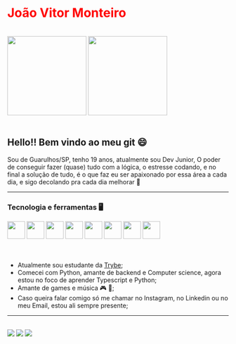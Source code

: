 <h1 style="color:red">João Vitor Monteiro</h1>

<br>

<div>
 <a href="https://github.com/johnvmt1905"></a>
 <img height="180em" src="https://github-readme-stats.vercel.app/api/top-langs/?username=johnvmt1905&layout=compact&langs_count=7&theme=dark"/>
 <img height="180em" src="https://github-readme-stats.vercel.app/api?username=johnvmt1905&show_icons=true&theme=dark&include_all_commits=true&count_private=true"/>
</div>

<br>

<div>
 <h2>Hello!! Bem vindo ao meu git 😄</h2>
 <p>Sou de Guarulhos/SP, tenho 19 anos, atualmente sou Dev Junior, O poder de conseguir fazer (quase) tudo com a lógica, o estresse codando, e no final a solução de tudo, é o que faz eu ser apaixonado por essa área a cada dia, e sigo decolando pra cada dia melhorar 🚀</p>
</div>

<hr>
  
<div>
  <h3>Tecnologia e ferramentas 🖥️</h3>
  <img src="https://cdn.jsdelivr.net/gh/devicons/devicon/icons/typescript/typescript-plain.svg" width="40" height="40" />
  <img src="https://cdn.jsdelivr.net/gh/devicons/devicon/icons/github/github-original.svg" width="40" height="40" />
  <img src="https://cdn.jsdelivr.net/gh/devicons/devicon/icons/html5/html5-plain.svg" width="40" height="40" />
  <img src="https://cdn.jsdelivr.net/gh/devicons/devicon/icons/javascript/javascript-plain.svg" width="40" height="40" />
  <img src="https://cdn.jsdelivr.net/gh/devicons/devicon/icons/mongodb/mongodb-plain.svg" width="40" height="40" />
  <img src="https://cdn.jsdelivr.net/gh/devicons/devicon/icons/sequelize/sequelize-plain.svg" width="40" height="40" />
  <img src="https://cdn.jsdelivr.net/gh/devicons/devicon/icons/mysql/mysql-plain-wordmark.svg" width="40" height="40"  />
  <img src="https://cdn.jsdelivr.net/gh/devicons/devicon/icons/python/python-original.svg" width="40" height="40" />
</div>

<br>
<br>

<div>
 <ul>
  <li>Atualmente sou estudante da <a href="https://www.betrybe.com" target="_blanc">Trybe</a>;</li>
  <li>Comecei com Python, amante de backend e Computer science, agora estou no foco de aprender Typescript e Python;</li>
  <li>Amante de games e música 🎮 🎸;</li>
  <li>Caso queira falar comigo só me chamar no Instagram, no Linkedin ou no meu Email, estou ali sempre presente;
 </ul>
</div>

<hr>

<br>

<div>
 <a href = "mailto:joaovmt1905@gmail.com"><img src="https://img.shields.io/badge/Gmail-D14836?style=for-the-badge&logo=gmail&logoColor=white" target="_blank"></a>
 <a href="https://www.linkedin.com/in/john-monteiro1905" target="_blank"><img src="https://img.shields.io/badge/-LinkedIn-%230077B5?style=for-the-badge&logo=linkedin&logoColor=white" target="_blank"></a>
 <a href="https://instagram.com/johnn_monteiro" target="_blank"><img src="https://img.shields.io/badge/-Instagram-%23E4405F?style=for-the-badge&logo=instagram&logoColor=white" target="_blank"></a>
</div>
